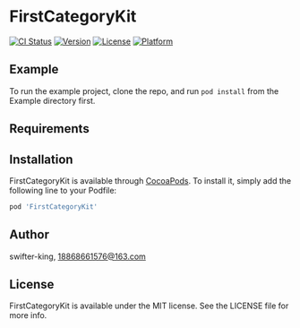 # FirstCategoryKit

[![CI Status](http://img.shields.io/travis/swifter-king/FirstCategoryKit.svg?style=flat)](https://travis-ci.org/swifter-king/FirstCategoryKit)
[![Version](https://img.shields.io/cocoapods/v/FirstCategoryKit.svg?style=flat)](http://cocoapods.org/pods/FirstCategoryKit)
[![License](https://img.shields.io/cocoapods/l/FirstCategoryKit.svg?style=flat)](http://cocoapods.org/pods/FirstCategoryKit)
[![Platform](https://img.shields.io/cocoapods/p/FirstCategoryKit.svg?style=flat)](http://cocoapods.org/pods/FirstCategoryKit)

## Example

To run the example project, clone the repo, and run `pod install` from the Example directory first.

## Requirements

## Installation

FirstCategoryKit is available through [CocoaPods](http://cocoapods.org). To install
it, simply add the following line to your Podfile:

```ruby
pod 'FirstCategoryKit'
```

## Author

swifter-king, 18868661576@163.com

## License

FirstCategoryKit is available under the MIT license. See the LICENSE file for more info.
